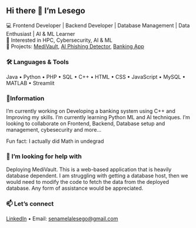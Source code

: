 
<!--
**LesegoSenamela/LesegoSenamela** is a ✨ _special_ ✨ repository because its `README.md` (this file) appears on your GitHub profile.

Here are some ideas to get you started:

- 🔭 I’m currently working on ...
- 🌱 I’m currently learning ...
- 👯 I’m looking to collaborate on ...
- 🤔 I’m looking for help with ...
- 💬 Ask me about ...
- 📫 How to reach me: ...
- 😄 Pronouns: ...
- ⚡ Fun fact: ...
-->
## Hi there 👋 I’m Lesego

💻 Frontend Developer | Backend Developer | Database Management | Data Enthusiast | AI & ML Learner  
🔬 Interested in HPC, Cybersecurity, AI & ML  
🚀 Projects: [MediVault](https://github.com/LesegoSenamela/MediVault), [AI Phishing Detector](https://cybersecurity-phishing-detector.streamlit.app/), [Banking App](https://github.com/LesegoSenamela/BankingApp)

### 🛠️ Languages & Tools
Java • Python • PHP • SQL • C++ • HTML • CSS • JavaScript • MySQL • MATLAB • Streamlit

### 🔭Information

I’m currently working on Developing a banking system using C++ and Improving my skills.
I’m currently learning Python ML and AI techniques.
I’m looking to collaborate on Frontend, Backend, Database setup and management, cybesecurity and more...

Fun fact: I actually did Math in undegrad
### 🤔 I’m looking for help with 

Deploying MediVault. This is a web-based application that is heavily database dependent. I am struggling with getting a database host, then we would need to modify the code to fetch the data from the deployed database. Any form of assistance would be appreciated.  

### 📫 Let’s connect
[LinkedIn](https://www.linkedin.com/in/lesego-senamela) • Email: senamelalesego@gmail.com
